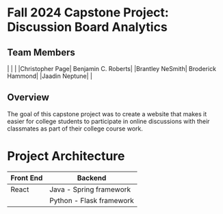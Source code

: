 # Fall 2024 Capstone Project: Discussion Board Analytics

## Team Members
|                |                    |
|Christopher Page| Benjamin C. Roberts|
|Brantley NeSmith| Broderick Hammond|
|Jaadin Neptune| |

## Overview
The goal of this capstone project was to create a website that makes it easier for college students to participate in online discussions with their classmates as part of their college course work. 

# Project Architecture

| Front End | Backend
|---------- | -------|
| React     | Java - Spring framework |
|           | Python - Flask framework|






